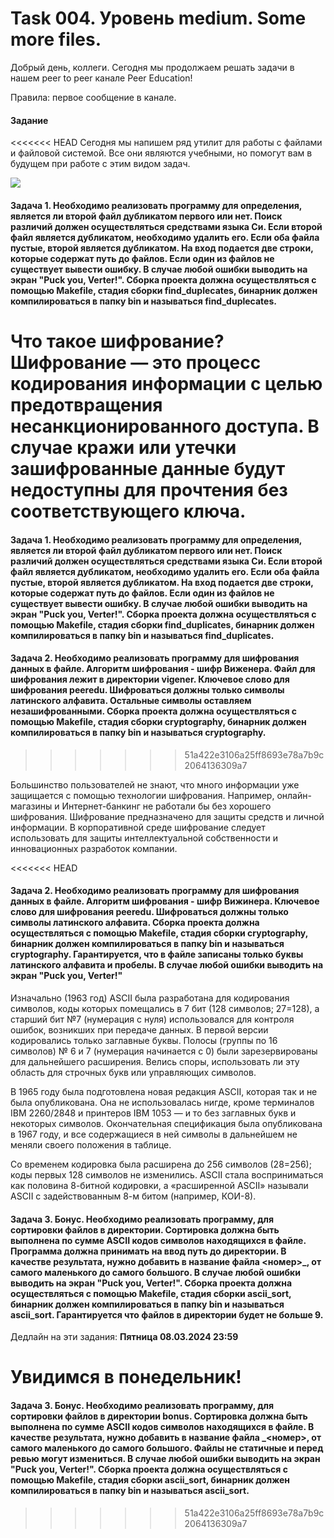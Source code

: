 # Task 004. Уровень medium. Some more files.
Добрый день, коллеги. Сегодня мы продолжаем решать задачи в нашем peer to peer канале Peer Education!

Правила: первое сообщение в канале.

#### Задание

<<<<<<< HEAD
Сегодня мы напишем ряд утилит для работы с файлами и файловой системой. Все они являются учебными, но помогут вам в будущем при работе с этим видом задач. 

<image src="images/utils.jpg">

#### Задача 1. Необходимо реализовать программу для определения, является ли второй файл дубликатом первого или нет. Поиск различий должен осуществляться средствами языка Си. Если второй файл является дубликатом, необходимо удалить его. Если оба файла пустые, второй является дубликатом. На вход подается две строки, которые содержат путь до файлов. Если один из файлов не существует вывести ошибку. В случае любой ошибки выводить на экран "Puck you, Verter!". Сборка проекта должна осуществляться с помощью Makefile, стадия сборки find_duplecates, бинарник должен компилироваться в папку bin и называться find_duplecates.

Что такое шифрование?
Шифрование — это процесс кодирования информации с целью предотвращения несанкционированного доступа. В случае кражи или утечки зашифрованные данные будут недоступны для прочтения без соответствующего ключа.
=======
#### Задача 1. Необходимо реализовать программу для определения, является ли второй файл дубликатом первого или нет. Поиск различий должен осуществляться средствами языка Си. Если второй файл является дубликатом, необходимо удалить его. Если оба файла пустые, второй является дубликатом. На вход подается две строки, которые содержат путь до файлов. Если один из файлов не существует вывести ошибку. В случае любой ошибки выводить на экран "Puck you, Verter!". Сборка проекта должна осуществляться с помощью Makefile, стадия сборки find_duplicates, бинарник должен компилироваться в папку bin и называться find_duplicates.

#### Задача 2. Необходимо реализовать программу для шифрования данных в файле. Алгоритм шифрования - шифр Виженера. Файл для шифрования лежит в директории vigener. Ключевое слово для шифрования peeredu. Шифроваться должны только символы латинского алфавита. Остальные символы оставляем незашифрованными. Сборка проекта должна осуществляться с помощью Makefile, стадия сборки cryptography, бинарник должен компилироваться в папку bin и называться cryptography.
>>>>>>> 51a422e3106a25ff8693e78a7b9c2064136309a7

Большинство пользователей не знают, что много информации уже защищается с помощью технологии шифрования. Например, онлайн-магазины и Интернет-банкинг не работали бы без хорошего шифрования. Шифрование предназначено для защиты средств и личной информации. В корпоративной среде шифрование следует использовать для защиты интеллектуальной собственности и инновационных разработок компании.

<<<<<<< HEAD
#### Задача 2. Необходимо реализовать программу для шифрования данных в файле. Алгоритм шифрования - шифр Вижинера. Ключевое слово для шифрования peeredu. Шифроваться должны только символы латинского алфавита. Сборка проекта должна осуществляться с помощью Makefile, стадия сборки cryptography, бинарник должен компилироваться в папку bin и называться cryptography. Гарантируется, что в файле записаны только буквы латинского алфавита и пробелы. В случае любой ошибки выводить на экран "Puck you, Verter!"

Изначально (1963 год) ASCII была разработана для кодирования символов, коды которых помещались в 7 бит (128 символов; 27=128), а старший бит №7 (нумерация с нуля) использовался для контроля ошибок, возникших при передаче данных. В первой версии кодировались только заглавные буквы. Полосы (группы по 16 символов) № 6 и 7 (нумерация начинается с 0) были зарезервированы для дальнейшего расширения. Велись споры, использовать ли эту область для строчных букв или управляющих символов.

В 1965 году была подготовлена новая редакция ASCII, которая так и не была опубликована. Она не использовалась нигде, кроме терминалов IBM 2260/2848 и принтеров IBM 1053 — и то без заглавных букв и некоторых символов. Окончательная спецификация была опубликована в 1967 году, и все содержащиеся в ней символы в дальнейшем не меняли своего положения в таблице.

Со временем кодировка была расширена до 256 символов (28=256); коды первых 128 символов не изменились. ASCII стала восприниматься как половина 8-битной кодировки, а «расширенной ASCII» называли ASCII с задействованным 8-м битом (например, КОИ-8).

#### Задача 3. Бонус. Необходимо реализовать программу, для сортировки файлов в директории. Сортировка должна быть выполнена по сумме ASCII кодов символов находящихся в файле. Программа должна принимать на ввод путь до директории. В качестве результата, нужно добавить в название файла <номер>_, от самого маленького до самого большого. В случае любой ошибки выводить на экран "Puck you, Verter!". Сборка проекта должна осуществляться с помощью Makefile, стадия сборки ascii_sort, бинарник должен компилироваться в папку bin и называться ascii_sort. Гарантируется что файлов в директории будет не больше 9.

Дедлайн на эти задания: **Пятница 08.03.2024 23:59**

Увидимся в понедельник!
=======
#### Задача 3. Бонус. Необходимо реализовать программу, для сортировки файлов в директории bonus. Сортировка должна быть выполнена по сумме ASCII кодов символов находящихся в файле. В качестве результата, нужно добавить в название файла _<номер>, от самого маленького до самого большого. Файлы не статичные и перед ревью могут измениться. В случае любой ошибки выводить на экран "Puck you, Verter!". Сборка проекта должна осуществляться с помощью Makefile, стадия сборки ascii_sort, бинарник должен компилироваться в папку bin и называться ascii_sort.  
>>>>>>> 51a422e3106a25ff8693e78a7b9c2064136309a7
